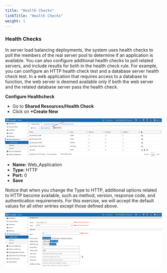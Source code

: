 ```yaml
---
title: "Health Checks"
linkTitle: "Health Checks"
weight: 1
---
```

### **Health Checks**

In server load balancing deployments, the system uses health checks to poll the members of the real server pool to determine if an application is available. You can also configure additional health checks to poll related servers, and include results for both in the health check rule. For example, you can configure an HTTP health check test and a database server health check test. In a web application that requires access to a database to function, the web server is deemed available only if both the web server and the related database server pass the health check.

**Configure Healthcheck**

- Go to **Shared Resources/Health Check**
- Click on **+Create New**

![Magic](fad-shared-res1.jpg)

- **Name:** Web_Application
- **Type:** HTTP
- **Port:** 0
- **Save**

Notice that when you change the Type to HTTP, additional options related to HTTP become available, such as method, version, response code, and authentication requirements. For this exercise, we will accept the default values for all other entries except those defined above.

![Magic](web-app-healthck.png)